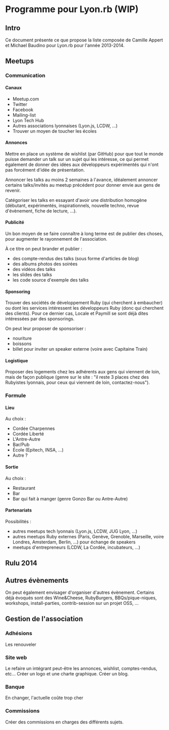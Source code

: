 # Programme pour Lyon.rb (WIP)

## Intro

Ce document présente ce que propose la liste composée de Camille Appert et Michael Baudino pour Lyon.rb pour l'année 2013-2014.

## Meetups

### Communication

#### Canaux

* Meetup.com
* Twitter
* Facebook
* Mailing-list
* Lyon Tech Hub
* Autres associations lyonnaises (Lyon.js, LCDW, ...)
* Trouver un moyen de toucher les écoles

#### Annonces

Mettre en place un système de wishlist (par GitHub) pour que tout le monde puisse demander un talk sur un sujet qui les intéresse, ce qui permet également de donner des idées aux développeurs expérimentés qui n'ont pas forcément d'idée de présentation.

Annoncer les talks au moins 2 semaines à l'avance, idéalement annoncer certains talks/invités au meetup précédent pour donner envie aux gens de revenir.

Catégoriser les talks en essayant d'avoir une distribution homogène (débutant, expérimentés, inspirationnels, nouvelle techno, revue d'évènement, fiche de lecture, ...).

#### Publicité

Un bon moyen de se faire connaître à long terme est de publier des choses, pour augmenter le rayonnement de l'association.

À ce titre on peut brander et publier :
* des compte-rendus des talks (sous forme d'articles de blog)
* des albums photos des soirées
* des vidéos des talks
* les slides des talks
* les code source d'exemple des talks

#### Sponsoring

Trouver des sociétés de développement Ruby (qui cherchent à embaucher) ou dont les services intéressent les développeurs Ruby (donc qui cherchent des clients). Pour ce dernier cas, Locale et Paymill se sont déjà dites intéressées par des sponsorings.

On peut leur proposer de sponsoriser :
* nouriture
* boissons
* billet pour inviter un speaker externe (voire avec Capitaine Train)

#### Logistique

Proposer des logements chez les adhérents aux gens qui viennent de loin, mais de façon publique (genre sur le site : "il reste 3 places chez des Rubyistes lyonnais, pour ceux qui viennent de loin, contactez-nous").

### Formule

#### Lieu

Au choix :
* Cordée Charpennes
* Cordée Liberté
* L'Antre-Autre
* Bar/Pub
* École (Epitech, INSA, ...)
* Autre ?

#### Sortie

Au choix :
* Restaurant
* Bar
* Bar qui fait à manger (genre Gonzo Bar ou  Antre-Autre)

#### Partenariats

Possibilités :
* autres meetups tech lyonnais (Lyon.js, LCDW, JUG Lyon, ...)
* autres meetups Ruby externes (Paris, Genève, Grenoble, Marseille, voire Londres, Amsterdam, Berlin, ...) pour échange de speakers
* meetups d'entrepreneurs (LCDW, La Cordée, incubateurs, ...)

## Rulu 2014

## Autres évènements

On peut également envisager d'organiser d'autres évènement. Certains déjà évoqués sont des Wine&Cheese, RubyBurgers, BBQs/pique-niques, workshops, install-parties, contrib-session sur un projet OSS, ...

## Gestion de l'association

### Adhésions

Les renouveler

### Site web

Le refaire un intégrant peut-être les annonces, wishlist, comptes-rendus, etc...
Créer un logo et une charte graphique.
Créer un blog.

### Banque

En changer, l'actuelle coûte trop cher

### Commissions

Créer des commissions en charges des différents sujets.